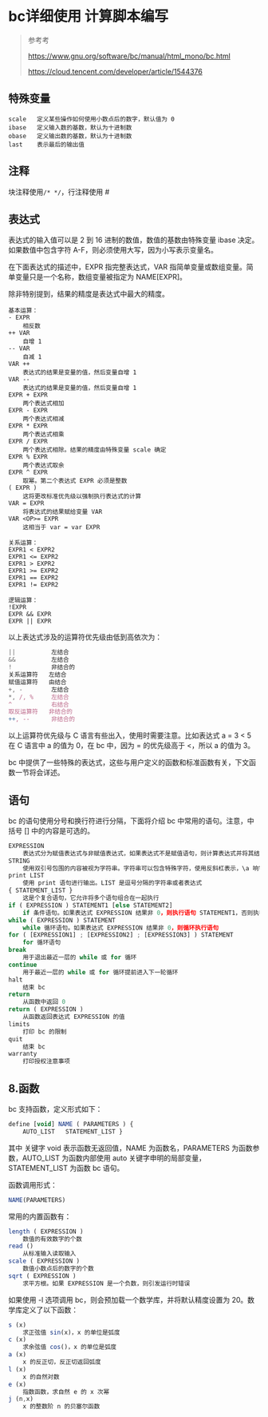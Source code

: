 # bc详细使用   计算脚本编写

> 参考考
>
> https://www.gnu.org/software/bc/manual/html_mono/bc.html
>
> https://cloud.tencent.com/developer/article/1544376

## 特殊变量

```
scale	定义某些操作如何使用小数点后的数字，默认值为 0
ibase	定义输入数的基数，默认为十进制数
obase	定义输出数的基数，默认为十进制数
last	表示最后的输出值
```

## 注释

块注释使用`/* */`，行注释使用 #

## 表达式

表达式的输入值可以是 2 到 16 进制的数值，数值的基数由特殊变量 ibase 决定。如果数值中包含字符 A-F，则必须使用大写，因为小写表示变量名。

在下面表达式的描述中，EXPR 指完整表达式，VAR 指简单变量或数组变量。简单变量只是一个名称，数组变量被指定为 NAME[EXPR]。

除非特别提到，结果的精度是表达式中最大的精度。

```
基本运算：
- EXPR
	相反数
++ VAR
	自增 1
-- VAR
	自减 1
VAR ++
	表达式的结果是变量的值，然后变量自增 1
VAR --
	表达式的结果是变量的值，然后变量自增 1
EXPR + EXPR
	两个表达式相加
EXPR - EXPR
	两个表达式相减
EXPR * EXPR
	两个表达式相乘
EXPR / EXPR
	两个表达式相除。结果的精度由特殊变量 scale 确定
EXPR % EXPR
	两个表达式取余
EXPR ^ EXPR
	取幂。第二个表达式 EXPR 必须是整数
( EXPR )
	这将更改标准优先级以强制执行表达式的计算
VAR = EXPR
	将表达式的结果赋给变量 VAR
VAR <OP>= EXPR
	这相当于 var = var EXPR

关系运算：
EXPR1 < EXPR2
EXPR1 <= EXPR2
EXPR1 > EXPR2
EXPR1 >= EXPR2
EXPR1 == EXPR2
EXPR1 != EXPR2

逻辑运算：
!EXPR
EXPR && EXPR
EXPR || EXPR
```

以上表达式涉及的运算符优先级由低到高依次为：

```javascript
||			左结合
&&			左结合
!			非结合的
关系运算符	左结合
赋值运算符	由结合
+, -		左结合
*, /, %		左结合
^			右结合
取反运算符	非结合的
++, --		非结合的
```

以上运算符优先级与 C 语言有些出入，使用时需要注意。比如表达式 a = 3 < 5 在 C 语言中 a 的值为 0，在 bc 中，因为 = 的优先级高于 <，所以 a 的值为 3。

bc 中提供了一些特殊的表达式，这些与用户定义的函数和标准函数有关，下文函数一节将会详述。



## 语句

bc 的语句使用分号和换行符进行分隔，下面将介绍 bc 中常用的语句。注意，中括号 [] 中的内容是可选的。

```javascript
EXPRESSION
	表达式分为赋值表达式与非赋值表达式，如果表达式不是赋值语句，则计算表达式并将其结果打印到输出
STRING
	使用双引号包围的内容被视为字符串。字符串可以包含特殊字符，使用反斜杠表示，\a 响铃，\b 退格，\f 换页，\n 换行，\r 回车，\q 双引号，\t 制表符，\\ 反斜杠
print LIST
	使用 print 语句进行输出。LIST 是逗号分隔的字符串或者表达式
{ STATEMENT_LIST }
	这是个复合语句，它允许将多个语句组合在一起执行
if ( EXPRESSION ) STATEMENT1 [else STATEMENT2]
	if 条件语句。如果表达式 EXPRESSION 结果非 0，则执行语句 STATEMENT1，否则执行 STATEMENT2
while ( EXPRESSION ) STATEMENT
	while 循环语句。如果表达式 EXPRESSION 结果非 0，则循环执行语句
for ( [EXPRESSION1] ; [EXPRESSION2] ; [EXPRESSION3] ) STATEMENT
	for 循环语句
break
	用于退出最近一层的 while 或 for 循环
continue
	用于最近一层的 while 或 for 循环提前进入下一轮循环
halt
	结束 bc
return
	从函数中返回 0
return ( EXPRESSION )
	从函数返回表达式 EXPRESSION 的值
limits
	打印 bc 的限制
quit
	结束 bc
warranty
	打印授权注意事项
```

## 8.函数

bc 支持函数，定义形式如下：



```javascript
define [void] NAME ( PARAMETERS ) {
	AUTO_LIST   STATEMENT_LIST }
```

其中 关键字 void 表示函数无返回值，NAME 为函数名，PARAMETERS 为函数参数，AUTO_LIST 为函数内部使用 auto 关键字申明的局部变量，STATEMENT_LIST 为函数 bc 语句。

函数调用形式：

```javascript
NAME(PARAMETERS)
```

常用的内置函数有：

```javascript
length ( EXPRESSION )
	数值的有效数字的个数
read ()
	从标准输入读取输入
scale ( EXPRESSION )
	数值小数点后的数字的个数
sqrt ( EXPRESSION )
	求平方根。如果 EXPRESSION 是一个负数，则引发运行时错误
```

如果使用 -l 选项调用 bc，则会预加载一个数学库，并将默认精度设置为 20。数学库定义了以下函数：

```javascript
s (x)
	求正弦值 sin(x)，x 的单位是弧度
c (x)
	求余弦值 cos()，x 的单位是弧度
a (x)
	x 的反正切，反正切返回弧度
l (x)
	x 的自然对数
e (x)
	指数函数，求自然 e 的 x 次幂
j (n,x)
	x 的整数阶 n 的贝塞尔函数
```

